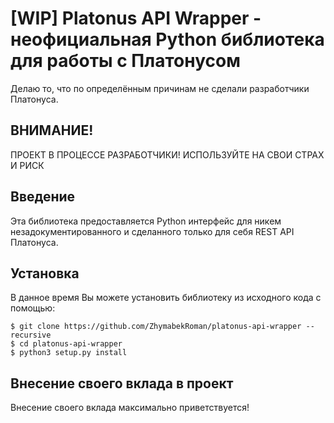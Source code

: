 # [WIP] Platonus API Wrapper - неофициальная Python библиотека для работы с Платонусом

Делаю то, что по определённым причинам не сделали разработчики Платонуса.

## ВНИМАНИЕ!
ПРОЕКТ В ПРОЦЕССЕ РАЗРАБОТЧИКИ! ИСПОЛЬЗУЙТЕ НА СВОИ СТРАХ И РИСК

## Введение
Эта библиотека предоставляется Python интерфейс для никем незадокументированного и сделанного только для себя REST API Платонуса.

## Установка
В данное время Вы можете установить библиотеку из исходного кода с помощью:
```
$ git clone https://github.com/ZhymabekRoman/platonus-api-wrapper --recursive
$ cd platonus-api-wrapper
$ python3 setup.py install
```

## Внесение своего вклада в проект
Внесение своего вклада максимально приветствуется!
